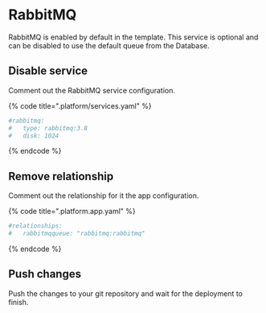 # RabbitMQ

RabbitMQ is enabled by default in the template. This service is optional and can be disabled to use the default queue from the Database.

## Disable service

Comment out the RabbitMQ service configuration.

{% code title=".platform/services.yaml" %}

```yaml
#rabbitmq:
#   type: rabbitmq:3.8
#   disk: 1024
```

{% endcode %}

## Remove relationship

Comment out the relationship for it the app configuration.

{% code title=".platform.app.yaml" %}

```yaml
#relationships:
#   rabbitmqqueue: "rabbitmq:rabbitmq"
```

{% endcode %}

## Push changes

Push the changes to your git repository and wait for the deployment to finish.
